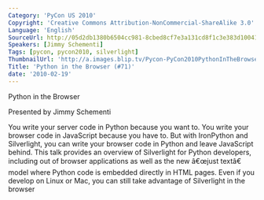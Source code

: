 ```yaml
---
Category: 'PyCon US 2010'
Copyright: 'Creative Commons Attribution-NonCommercial-ShareAlike 3.0'
Language: 'English'
SourceUrl: http://05d2db1380b6504cc981-8cbed8cf7e3a131cd8f1c3e383d10041.r93.cf2.rackcdn.com/pycon-us-2010/340_python-in-the-browser-71.m4v
Speakers: [Jimmy Schementi]
Tags: [pycon, pycon2010, silverlight]
ThumbnailUrl: 'http://a.images.blip.tv/Pycon-PyCon2010PythonInTheBrowser71716.png'
Title: 'Python in the Browser (#71)'
date: '2010-02-19'
---
```

Python in the Browser

  
Presented by Jimmy Schementi

  
You write your server code in Python because you want to. You write your
browser code in JavaScript because you have to. But with IronPython and
Silverlight, you can write your browser code in Python and leave JavaScript
behind. This talk provides an overview of Silverlight for Python developers,
including out of browser applications as well as the new â€œjust textâ€ model
where Python code is embedded directly in HTML pages. Even if you develop on
Linux or Mac, you can still take advantage of Silverlight in the browser

